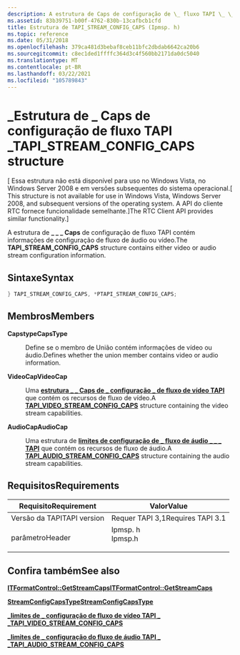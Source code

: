 ```yaml
---
description: A estrutura de Caps de configuração de \_ fluxo TAPI \_ \_ contém informações de configuração de fluxo de áudio ou vídeo.
ms.assetid: 83b39751-b00f-4762-830b-13cafbcb1cfd
title: Estrutura de TAPI_STREAM_CONFIG_CAPS (Ipmsp. h)
ms.topic: reference
ms.date: 05/31/2018
ms.openlocfilehash: 379ca481d3bebaf8ceb11bfc2dbdab6642ca20b6
ms.sourcegitcommit: c8ec1ded1ffffc364d3c4f560bb2171da0dc5040
ms.translationtype: MT
ms.contentlocale: pt-BR
ms.lasthandoff: 03/22/2021
ms.locfileid: "105789843"
---
```

# <a name="tapi_stream_config_caps-structure"></a><span data-ttu-id="cd4de-103">\_Estrutura de \_ Caps de configuração de fluxo TAPI \_</span><span class="sxs-lookup"><span data-stu-id="cd4de-103">TAPI\_STREAM\_CONFIG\_CAPS structure</span></span>

<span data-ttu-id="cd4de-104">\[ Essa estrutura não está disponível para uso no Windows Vista, no Windows Server 2008 e em versões subsequentes do sistema operacional.</span><span class="sxs-lookup"><span data-stu-id="cd4de-104">\[ This structure is not available for use in Windows Vista, Windows Server 2008, and subsequent versions of the operating system.</span></span> <span data-ttu-id="cd4de-105">A API do cliente RTC fornece funcionalidade semelhante.\]</span><span class="sxs-lookup"><span data-stu-id="cd4de-105">The RTC Client API provides similar functionality.\]</span></span>

<span data-ttu-id="cd4de-106">A estrutura de **\_ \_ \_ Caps** de configuração de fluxo TAPI contém informações de configuração de fluxo de áudio ou vídeo.</span><span class="sxs-lookup"><span data-stu-id="cd4de-106">The **TAPI\_STREAM\_CONFIG\_CAPS** structure contains either video or audio stream configuration information.</span></span>

## <a name="syntax"></a><span data-ttu-id="cd4de-107">Sintaxe</span><span class="sxs-lookup"><span data-stu-id="cd4de-107">Syntax</span></span>


```C++
} TAPI_STREAM_CONFIG_CAPS, *PTAPI_STREAM_CONFIG_CAPS;
```



## <a name="members"></a><span data-ttu-id="cd4de-108">Membros</span><span class="sxs-lookup"><span data-stu-id="cd4de-108">Members</span></span>

<dl> <dt>

<span data-ttu-id="cd4de-109">**Capstype**</span><span class="sxs-lookup"><span data-stu-id="cd4de-109">**CapsType**</span></span>
</dt> <dd>

<span data-ttu-id="cd4de-110">Define se o membro de União contém informações de vídeo ou áudio.</span><span class="sxs-lookup"><span data-stu-id="cd4de-110">Defines whether the union member contains video or audio information.</span></span>

</dd> <dt>

<span data-ttu-id="cd4de-111">**VideoCap**</span><span class="sxs-lookup"><span data-stu-id="cd4de-111">**VideoCap**</span></span>
</dt> <dd>

<span data-ttu-id="cd4de-112">Uma [**estrutura \_ \_ Caps de \_ configuração \_ de fluxo de vídeo TAPI**](tapi-video-stream-config-caps.md) que contém os recursos de fluxo de vídeo.</span><span class="sxs-lookup"><span data-stu-id="cd4de-112">A [**TAPI\_VIDEO\_STREAM\_CONFIG\_CAPS**](tapi-video-stream-config-caps.md) structure containing the video stream capabilities.</span></span>

</dd> <dt>

<span data-ttu-id="cd4de-113">**AudioCap**</span><span class="sxs-lookup"><span data-stu-id="cd4de-113">**AudioCap**</span></span>
</dt> <dd>

<span data-ttu-id="cd4de-114">Uma estrutura de [**limites de configuração de \_ fluxo de áudio \_ \_ \_ TAPI**](tapi-audio-stream-config-caps.md) que contém os recursos de fluxo de áudio.</span><span class="sxs-lookup"><span data-stu-id="cd4de-114">A [**TAPI\_AUDIO\_STREAM\_CONFIG\_CAPS**](tapi-audio-stream-config-caps.md) structure containing the audio stream capabilities.</span></span>

</dd> </dl>

## <a name="requirements"></a><span data-ttu-id="cd4de-115">Requisitos</span><span class="sxs-lookup"><span data-stu-id="cd4de-115">Requirements</span></span>



| <span data-ttu-id="cd4de-116">Requisito</span><span class="sxs-lookup"><span data-stu-id="cd4de-116">Requirement</span></span> | <span data-ttu-id="cd4de-117">Valor</span><span class="sxs-lookup"><span data-stu-id="cd4de-117">Value</span></span> |
|-------------------------|------------------------------------------------------------------------------------|
| <span data-ttu-id="cd4de-118">Versão da TAPI</span><span class="sxs-lookup"><span data-stu-id="cd4de-118">TAPI version</span></span><br/> | <span data-ttu-id="cd4de-119">Requer TAPI 3,1</span><span class="sxs-lookup"><span data-stu-id="cd4de-119">Requires TAPI 3.1</span></span><br/>                                                       |
| <span data-ttu-id="cd4de-120">parâmetro</span><span class="sxs-lookup"><span data-stu-id="cd4de-120">Header</span></span><br/>       | <dl> <span data-ttu-id="cd4de-121"><dt>Ipmsp. h</dt></span><span class="sxs-lookup"><span data-stu-id="cd4de-121"><dt>Ipmsp.h</dt></span></span> </dl> |



## <a name="see-also"></a><span data-ttu-id="cd4de-122">Confira também</span><span class="sxs-lookup"><span data-stu-id="cd4de-122">See also</span></span>

<dl> <dt>

[<span data-ttu-id="cd4de-123">**ITFormatControl::GetStreamCaps**</span><span class="sxs-lookup"><span data-stu-id="cd4de-123">**ITFormatControl::GetStreamCaps**</span></span>](itformatcontrol-getstreamcaps.md)
</dt> <dt>

[<span data-ttu-id="cd4de-124">**StreamConfigCapsType**</span><span class="sxs-lookup"><span data-stu-id="cd4de-124">**StreamConfigCapsType**</span></span>](streamconfigcapstype.md)
</dt> <dt>

[<span data-ttu-id="cd4de-125">**\_limites de \_ configuração de fluxo de vídeo TAPI \_ \_**</span><span class="sxs-lookup"><span data-stu-id="cd4de-125">**TAPI\_VIDEO\_STREAM\_CONFIG\_CAPS**</span></span>](tapi-video-stream-config-caps.md)
</dt> <dt>

[<span data-ttu-id="cd4de-126">**\_limites de \_ configuração do fluxo de áudio TAPI \_ \_**</span><span class="sxs-lookup"><span data-stu-id="cd4de-126">**TAPI\_AUDIO\_STREAM\_CONFIG\_CAPS**</span></span>](tapi-audio-stream-config-caps.md)
</dt> </dl>

 

 




